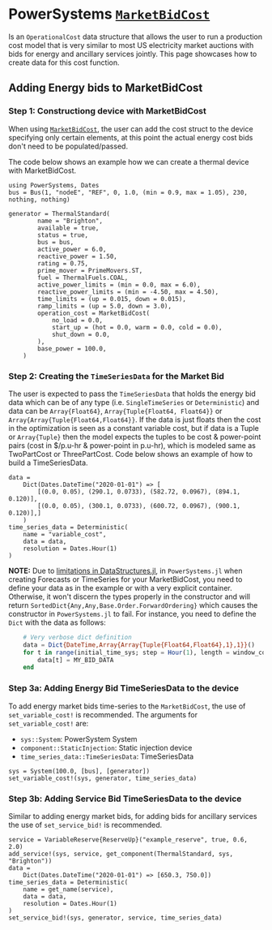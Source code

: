 # PowerSystems [`MarketBidCost`](@ref)

Is an `OperationalCost` data structure that allows the user to run a production
cost model that is very similar to most US electricity market auctions with bids for energy
and ancillary services jointly. This page showcases how to create data for this cost function.

## Adding Energy bids to MarketBidCost

### Step 1: Constructiong device with MarketBidCost

When using [`MarketBidCost`](@ref), the user can add the cost struct to the device specifying
only certain elements, at this point the actual energy cost bids don't need to be populated/passed.

The code below shows an example how we can create a thermal device with MarketBidCost.

```@repl market_bid_cost
using PowerSystems, Dates
bus = Bus(1, "nodeE", "REF", 0, 1.0, (min = 0.9, max = 1.05), 230, nothing, nothing)

generator = ThermalStandard(
        name = "Brighton",
        available = true,
        status = true,
        bus = bus,
        active_power = 6.0,
        reactive_power = 1.50,
        rating = 0.75,
        prime_mover = PrimeMovers.ST,
        fuel = ThermalFuels.COAL,
        active_power_limits = (min = 0.0, max = 6.0),
        reactive_power_limits = (min = -4.50, max = 4.50),
        time_limits = (up = 0.015, down = 0.015),
        ramp_limits = (up = 5.0, down = 3.0),
        operation_cost = MarketBidCost(
            no_load = 0.0,
            start_up = (hot = 0.0, warm = 0.0, cold = 0.0),
            shut_down = 0.0,
        ),
        base_power = 100.0,
    )
```

### Step 2: Creating the `TimeSeriesData` for the Market Bid

The user is expected to pass the `TimeSeriesData` that holds the energy bid data which can be
of any type (i.e. `SingleTimeSeries` or `Deterministic`) and data can be `Array{Float64}`,
`Array{Tuple{Float64, Float64}}` or `Array{Array{Tuple{Float64,Float64}}`. If the data is
just floats then the cost in the optimization is seen as a constant variable cost, but if
data is a Tuple or `Array{Tuple}` then the model expects the tuples to be cost & power-point
pairs (cost in $/p.u-hr & power-point in p.u-hr), which is modeled same as TwoPartCost or
ThreePartCost. Code below shows an example of how to build a TimeSeriesData.

```@repl market_bid_cost
data =
    Dict(Dates.DateTime("2020-01-01") => [
        [(0.0, 0.05), (290.1, 0.0733), (582.72, 0.0967), (894.1, 0.120)],
        [(0.0, 0.05), (300.1, 0.0733), (600.72, 0.0967), (900.1, 0.120)],]
    )
time_series_data = Deterministic(
    name = "variable_cost",
    data = data,
    resolution = Dates.Hour(1)
)
```

**NOTE:** Due to [limitations in DataStructures.jl](https://github.com/JuliaCollections/DataStructures.jl/issues/239),
in `PowerSystems.jl` when creating Forecasts or TimeSeries for your MarketBidCost, you need
to define your data as in the example or with a very explicit container. Otherwise, it won't
discern the types properly in the constructor and will return `SortedDict{Any,Any,Base.Order.ForwardOrdering}` which causes the constructor in `PowerSystems.jl` to fail. For instance, you need to define
the `Dict` with the data as follows:

```julia
    # Very verbose dict definition
    data = Dict{DateTime,Array{Array{Tuple{Float64,Float64},1},1}}()
    for t in range(initial_time_sys; step = Hour(1), length = window_count)
        data[t] = MY_BID_DATA
    end
```

### Step 3a: Adding Energy Bid TimeSeriesData to the device

To add energy market bids time-series to the `MarketBidCost`, the use of `set_variable_cost!`
is recommended. The arguments for `set_variable_cost!` are:

- `sys::System`: PowerSystem System
- `component::StaticInjection`: Static injection device
- `time_series_data::TimeSeriesData`: TimeSeriesData

```@repl market_bid_cost
sys = System(100.0, [bus], [generator])
set_variable_cost!(sys, generator, time_series_data)
```

### Step 3b: Adding Service Bid TimeSeriesData to the device

Similar to adding energy market bids, for adding bids for ancillary services the use of
`set_service_bid!` is recommended.

```@repl market_bid_cost
service = VariableReserve{ReserveUp}("example_reserve", true, 0.6, 2.0)
add_service!(sys, service, get_component(ThermalStandard, sys, "Brighton"))
data =
    Dict(Dates.DateTime("2020-01-01") => [650.3, 750.0])
time_series_data = Deterministic(
    name = get_name(service),
    data = data,
    resolution = Dates.Hour(1)
)
set_service_bid!(sys, generator, service, time_series_data)
```
